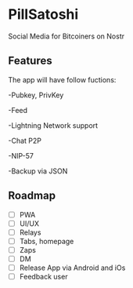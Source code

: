 # PillSatoshi
Social Media for Bitcoiners on Nostr

## Features

The app will have follow fuctions:

-Pubkey, PrivKey

-Feed

-Lightning Network support

-Chat P2P

-NIP-57

-Backup via JSON

## Roadmap

- [ ] PWA
- [ ] UI/UX
- [ ] Relays
- [ ] Tabs, homepage
- [ ] Zaps
- [ ] DM
- [ ] Release App via Android and iOs
- [ ] Feedback user

